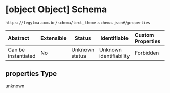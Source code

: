 # \[object Object] Schema

```txt
https://legytma.com.br/schema/text_theme.schema.json#/properties
```




| Abstract            | Extensible | Status         | Identifiable            | Custom Properties | Additional Properties | Access Restrictions | Defined In                                                                          |
| :------------------ | ---------- | -------------- | ----------------------- | :---------------- | --------------------- | ------------------- | ----------------------------------------------------------------------------------- |
| Can be instantiated | No         | Unknown status | Unknown identifiability | Forbidden         | Allowed               | none                | [text_theme.schema.json\*](../schema/text_theme.schema.json "open original schema") |

## properties Type

unknown
